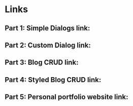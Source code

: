 # Links
## Part 1: Simple Dialogs link: 
## Part 2: Custom Dialog link: 
## Part 3: Blog CRUD link:
## Part 4: Styled Blog CRUD link:
## Part 5: Personal portfolio website link: 